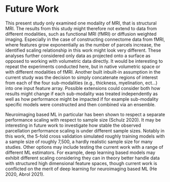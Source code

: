 # Future Work

This present study only examined one modality of MRI, that is structural MRI. The results from this study might therefore not extend to data from different modalities, such as functional MRI (fMRI) or diffusion weighted imaging. Especially in the case of constructing connectome data from fMRI, where features grow exponentially as the number of parcels increase, the identified scaling relationship in this work might look very different. These analyses further considered only data as projected onto a surface as opposed to working with volumetric data directly. It would be interesting to repeat the experiments conducted here, but in native volumetric space or with different modalities of fMRI. Another built inbuilt-in assumption in the current study was the decision to simply concatenate regions of interest from each of the four sub-modalities (e.g., thickness, myelination, ect…) into one input feature array. Possible extensions could consider both how results might change if each sub-modality was treated independently as well as how performance might be impacted if for example sub-modality specific models were constructed and then combined via an ensemble. 

Neuroimaging based ML in particular has been shown to respect a separate performance scaling with respect to sample size (Schulz 2020). It may be interesting in future work to investigate how stable the observed parcellation performance scaling is under different sample sizes. Notably in this work, the 5-fold cross validation simulated roughly training models with a sample size of roughly 7,500, a hardly realistic sample size for many studies. Other options may include testing the current work with a range of different ML estimators. For example, deep learning based models may exhibit different scaling considering they can in theory better handle data with structured high dimensional feature spaces, though current work is conflicted on the merit of deep learning for neuroimaging based ML (He 2020, Abrol 2021).
